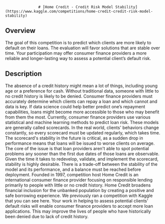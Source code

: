                    # [Home Credit - Credit Risk Model Stability](https://www.kaggle.com/competitions/home-credit-credit-risk-model-stability)

## Overview
The goal of this competition is to predict which clients are more likely to default on their loans. The evaluation will favor solutions that are stable over time.
Your participation may offer consumer finance providers a more reliable and longer-lasting way to assess a potential client’s default risk.

## Description
The absence of a credit history might mean a lot of things, including young age or a preference for cash. Without traditional data, someone with little to no credit history is likely to be denied. Consumer finance providers must accurately determine which clients can repay a loan and which cannot and data is key. If data science could help better predict one’s repayment capabilities, loans might become more accessible to those who may benefit from them the most.
Currently, consumer finance providers use various statistical and machine learning methods to predict loan risk. These models are generally called scorecards. In the real world, clients' behaviors change constantly, so every scorecard must be updated regularly, which takes time. The scorecard's stability in the future is critical, as a sudden drop in performance means that loans will be issued to worse clients on average. The core of the issue is that loan providers aren't able to spot potential problems any sooner than the first due dates of those loans are observable. Given the time it takes to redevelop, validate, and implement the scorecard, stability is highly desirable. There is a trade-off between the stability of the model and its performance, and a balance must be reached before deployment.
Founded in 1997, competition host Home Credit is an international consumer finance provider focusing on responsible lending primarily to people with little or no credit history. Home Credit broadens financial inclusion for the unbanked population by creating a positive and safe borrowing experience. We previously ran a competition with Kaggle that you can see here.
Your work in helping to assess potential clients' default risks will enable consumer finance providers to accept more loan applications. This may improve the lives of people who have historically been denied due to lack of credit history.

